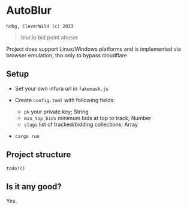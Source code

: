 # AutoBlur
`hdbg, CleverWild (c) 2023`
> blur.io bid point abuser

Project does support Linux/Windows platforms and is implemented via browser emulation, tho only to bypass cloudflare

## Setup
- Set your own infura url in `fakemask.js`
- Create `config.toml` with following fields:
    - `pk` your private key; String
    - `min_top_bids` minimum bids at top to track; Number
    - `slugs` list of tracked/bidding collections; Array

- `cargo run`

## Project structure
`todo!()`

## Is it any good?
Yes.



